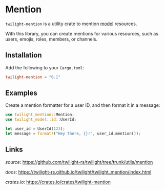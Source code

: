 # Mention

`twilight-mention` is a utility crate to mention [model] resources.

With this library, you can create mentions for various resources, such as users,
emojis, roles, members, or channels.

## Installation

Add the following to your `Cargo.toml`:

```toml
twilight-mention = "0.1"
```

## Examples

Create a mention formatter for a user ID, and then format it in a message:

```rust
use twilight_mention::Mention;
use twilight_model::id::UserId;

let user_id = UserId(123);
let message = format!("Hey there, {}!", user_id.mention());
```

## Links

*source*: <https://github.com/twilight-rs/twilight/tree/trunk/utils/mention>

*docs*: <https://twilight-rs.github.io/twilight/twilight_mention/index.html>

*crates.io*: <https://crates.io/crates/twilight-mention>

[model]: ../section_1_model.html
